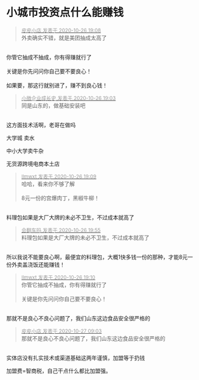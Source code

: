 # 小城市投资点什么能赚钱


<div class="quote"><blockquote><font size="2"><a href="https://www.hostloc.com/forum.php?mod=redirect&amp;goto=findpost&amp;pid=9355520&amp;ptid=758695" target="_blank"><font color="#999999">皮皮小店 发表于 2020-10-26 19:08</font></a></font><br />
外卖确实不错，就是美团抽成太高了</blockquote></div><br />
你管它抽成不抽成，你有得赚就行了<br />
<br />
关键是你先问问你自己要不要良心！<br />
<br />
如果要，那这行就别进了，赚不到良心钱！

<div class="quote"><blockquote><font size="2"><a href="https://www.hostloc.com/forum.php?mod=redirect&amp;goto=findpost&amp;pid=9355501&amp;ptid=758695" target="_blank"><font color="#999999">小微企业成长史 发表于 2020-10-26 19:03</font></a></font><br />
同是山东的，做基础安装吧</blockquote></div><br />
这方面技术活啊，老哥在做吗<img id="aimg_ugwIw" onclick="zoom(this, this.src, 0, 0, 0)" class="zoom" src="https://cdn.jsdelivr.net/gh/hishis/forum-master/public/images/patch.gif" onmouseover="img_onmouseoverfunc(this)" onload="thumbImg(this)" border="0" alt="" />

大学城 卖水<img src="static/image/smiley/default/lol.gif" smilieid="12" border="0" alt="" />

中小大学卖牛杂<br />


无货源跨境电商本土店

<div class="quote"><blockquote><font size="2"><a href="https://www.hostloc.com/forum.php?mod=redirect&amp;goto=findpost&amp;pid=9355526&amp;ptid=758695" target="_blank"><font color="#999999">llmwxt 发表于 2020-10-26 19:09</font></a></font><br />
哈哈，看来你不够了解<br />
<br />
8元一份的宫爆肉丁，黑椒牛柳！</blockquote></div><br />
料理包如果是大厂大牌的未必不卫生，不过成本就高了

<div class="quote"><blockquote><font size="2"><a href="https://www.hostloc.com/forum.php?mod=redirect&amp;goto=findpost&amp;pid=9355709&amp;ptid=758695" target="_blank"><font color="#999999">会翻车吗 发表于 2020-10-26 19:55</font></a></font><br />
料理包如果是大厂大牌的未必不卫生，不过成本就高了</blockquote></div><br />
所以我说不能要良心啊，最便宜的料理包，大概1快多钱一份的那种，才能8元一份外卖盖浇饭还能赚钱！

<div class="quote"><blockquote><font size="2"><a href="https://www.hostloc.com/forum.php?mod=redirect&amp;goto=findpost&amp;pid=9355534&amp;ptid=758695" target="_blank"><font color="#999999">llmwxt 发表于 2020-10-26 19:10</font></a></font><br />
你管它抽成不抽成，你有得赚就行了<br />
<br />
关键是你先问问你自己要不要良心！</blockquote></div><br />
那就不是良心不良心问题了，我们山东这边食品安全很严格的<img id="aimg_J14mF" onclick="zoom(this, this.src, 0, 0, 0)" class="zoom" src="https://cdn.jsdelivr.net/gh/hishis/forum-master/public/images/patch.gif" onmouseover="img_onmouseoverfunc(this)" onload="thumbImg(this)" border="0" alt="" />

<div class="quote"><blockquote><font size="2"><a href="https://www.hostloc.com/forum.php?mod=redirect&amp;goto=findpost&amp;pid=9357356&amp;ptid=758695" target="_blank"><font color="#999999">皮皮小店 发表于 2020-10-27 09:03</font></a></font><br />
那就不是良心不良心问题了，我们山东这边食品安全很严格的</blockquote></div><br />
实体店没有扎实技术或渠道基础这两年谨慎，加盟等于扔钱

加盟费=智商税，自己干点什么都比加盟强。
